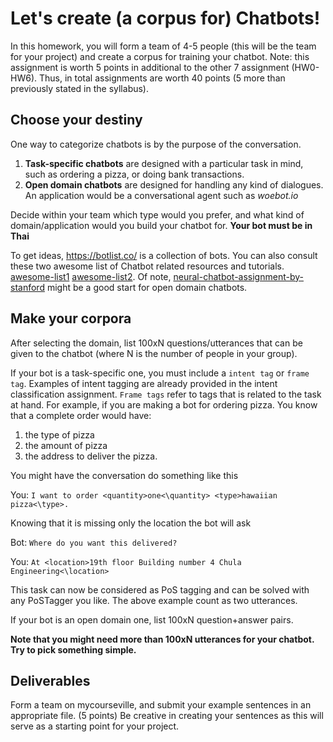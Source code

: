 # Let's create (a corpus for) Chatbots!

In this homework, you will form a team of 4-5 people (this will be the team for your project) and create a corpus for training your chatbot. Note: this assignment is worth 5 points in additional to the other 7 assignment (HW0-HW6). Thus, in total assignments are worth 40 points (5 more than previously stated in the syllabus).

## Choose your destiny
One way to categorize chatbots is by the purpose of the conversation. 

1. **Task-specific chatbots** are designed with a particular task in mind, such as ordering a pizza, or doing bank transactions. 
2. **Open domain chatbots** are designed for handling any kind of dialogues. An application would be a conversational agent such as *woebot.io*

Decide within your team which type would you prefer, and what kind of domain/application would you build your chatbot for. **Your bot must be in Thai**

To get ideas, https://botlist.co/ is a collection of bots. You can also consult these two awesome list of Chatbot related resources and tutorials. [awesome-list1](https://github.com/fendouai/Awesome-Chatbot) [awesome-list2](https://github.com/JStumpp/awesome-chatbots). Of note, [neural-chatbot-assignment-by-stanford](https://github.com/chiphuyen/stanford-tensorflow-tutorials/tree/master/assignments/chatbot) might be a good start for open domain chatbots.

## Make your corpora
After selecting the domain, list 100xN questions/utterances that can be given to the chatbot (where N is the number of people in your group). 

If your bot is a task-specific one, you must include a `intent tag` or `frame tag`. Examples of intent tagging are already provided in the intent classification assignment. `Frame tags` refer to tags that is related to the task at hand. For example, if you are making a bot for ordering pizza. You know that a complete order would have:

1. the type of pizza 
2. the amount of pizza 
3. the address to deliver the pizza.

You might have the conversation do something like this

You: `I want to order <quantity>one<\quantity> <type>hawaiian pizza<\type>.`

Knowing that it is missing only the location the bot will ask

Bot: `Where do you want this delivered?`

You: `At <location>19th floor Building number 4 Chula Engineering<\location>`

This task can now be considered as PoS tagging and can be solved with any PoSTagger you like. The above example count as two utterances. 

If your bot is an open domain one, list 100xN question+answer pairs.

**Note that you might need more than 100xN utterances for your chatbot. Try to pick something simple.**

## Deliverables
Form a team on mycourseville, and submit your example sentences in an appropriate file. (5 points)
Be creative in creating your sentences as this will serve as a starting point for your project. 
